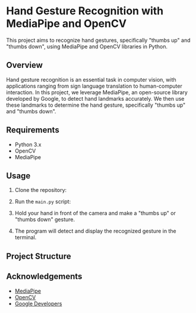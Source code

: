 # Hand Gesture Recognition with MediaPipe and OpenCV

This project aims to recognize hand gestures, specifically "thumbs up" and "thumbs down", using MediaPipe and OpenCV libraries in Python.

## Overview

Hand gesture recognition is an essential task in computer vision, with applications ranging from sign language translation to human-computer interaction. In this project, we leverage MediaPipe, an open-source library developed by Google, to detect hand landmarks accurately. We then use these landmarks to determine the hand gesture, specifically "thumbs up" and "thumbs down".

## Requirements

- Python 3.x
- OpenCV
- MediaPipe


## Usage

1. Clone the repository:

2. Run the `main.py` script:

3. Hold your hand in front of the camera and make a "thumbs up" or "thumbs down" gesture.

4. The program will detect and display the recognized gesture in the terminal.

## Project Structure

## Acknowledgements

- [MediaPipe](https://mediapipe.dev/)
- [OpenCV](https://opencv.org/)
- [Google Developers](https://developers.google.com/)




